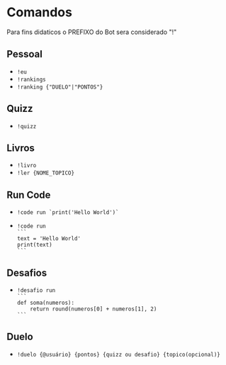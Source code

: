 # Comandos
Para fins didaticos o PREFIXO do Bot sera considerado "!"
## Pessoal
* `!eu`
* `!rankings`
* `!ranking {"DUELO"|"PONTOS"}`
## Quizz
* `!quizz`
## Livros
* `!livro`
* `!ler {NOME_TOPICO}`
## Run Code
* ``!code run `print('Hello World')` ``
*
    ````
    !code run
    ```
    text = 'Hello World'
    print(text)
    ```
    ````
## Desafios
*
    ````
    !desafio run
    ```
    def soma(numeros):
        return round(numeros[0] + numeros[1], 2)
    ```
    ````
## Duelo
* ``!duelo {@usuário} {pontos} {quizz ou desafio} {topico(opcional)}``

